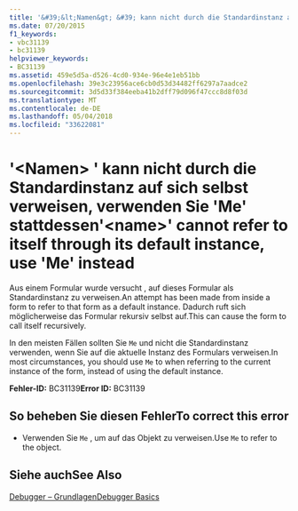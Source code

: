 ```yaml
---
title: '&#39;&lt;Namen&gt; &#39; kann nicht durch die Standardinstanz auf sich selbst verweisen, verwenden Sie &#39;Me&#39; stattdessen'
ms.date: 07/20/2015
f1_keywords:
- vbc31139
- bc31139
helpviewer_keywords:
- BC31139
ms.assetid: 459e5d5a-d526-4cd0-934e-96e4e1eb51bb
ms.openlocfilehash: 39e3c23956ace6cb0d53d34482ff6297a7aadce2
ms.sourcegitcommit: 3d5d33f384eeba41b2dff79d096f47ccc8d8f03d
ms.translationtype: MT
ms.contentlocale: de-DE
ms.lasthandoff: 05/04/2018
ms.locfileid: "33622081"
---
```

# <a name="39ltnamegt39-cannot-refer-to-itself-through-its-default-instance-use-39me39-instead"></a><span data-ttu-id="df5ba-102">&#39;&lt;Namen&gt; &#39; kann nicht durch die Standardinstanz auf sich selbst verweisen, verwenden Sie &#39;Me&#39; stattdessen</span><span class="sxs-lookup"><span data-stu-id="df5ba-102">&#39;&lt;name&gt;&#39; cannot refer to itself through its default instance, use &#39;Me&#39; instead</span></span>
<span data-ttu-id="df5ba-103">Aus einem Formular wurde versucht , auf dieses Formular als Standardinstanz zu verweisen.</span><span class="sxs-lookup"><span data-stu-id="df5ba-103">An attempt has been made from inside a form to refer to that form as a default instance.</span></span> <span data-ttu-id="df5ba-104">Dadurch ruft sich möglicherweise das Formular rekursiv selbst auf.</span><span class="sxs-lookup"><span data-stu-id="df5ba-104">This can cause the form to call itself recursively.</span></span>  
  
 <span data-ttu-id="df5ba-105">In den meisten Fällen sollten Sie `Me` und nicht die Standardinstanz verwenden, wenn Sie auf die aktuelle Instanz des Formulars verweisen.</span><span class="sxs-lookup"><span data-stu-id="df5ba-105">In most circumstances, you should use `Me` to when referring to the current instance of the form, instead of using the default instance.</span></span>  
  
 <span data-ttu-id="df5ba-106">**Fehler-ID:** BC31139</span><span class="sxs-lookup"><span data-stu-id="df5ba-106">**Error ID:** BC31139</span></span>  
  
## <a name="to-correct-this-error"></a><span data-ttu-id="df5ba-107">So beheben Sie diesen Fehler</span><span class="sxs-lookup"><span data-stu-id="df5ba-107">To correct this error</span></span>  
  
-   <span data-ttu-id="df5ba-108">Verwenden Sie `Me` , um auf das Objekt zu verweisen.</span><span class="sxs-lookup"><span data-stu-id="df5ba-108">Use `Me` to refer to the object.</span></span>  
  
## <a name="see-also"></a><span data-ttu-id="df5ba-109">Siehe auch</span><span class="sxs-lookup"><span data-stu-id="df5ba-109">See Also</span></span>  
 [<span data-ttu-id="df5ba-110">Debugger – Grundlagen</span><span class="sxs-lookup"><span data-stu-id="df5ba-110">Debugger Basics</span></span>](/visualstudio/debugger/debugger-basics)
